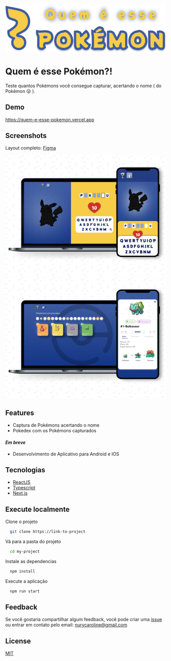 
![Logo](.github/logo.png)

# Quem é esse Pokémon?!

Teste quantos Pokémons você consegue capturar, acertando o nome ( do Pokémon 😜 ).


## Demo

https://quem-e-esse-pokemon.vercel.app

## Screenshots

Layout completo: [Figma](https://www.figma.com/file/HcNw19Nw12iWdjALFWds9Y/1-Quem-%C3%A9-esse-pokemon?node-id=333%3A13309)

![App Screenshot1](.github/preview.png)
![App Screenshot2](.github/preview2.png)

## Features

- Captura de Pokémons acertando o nome
- Pokedex com os Pokémons capturados

#### ***Em breve***

- Desenvolvimento de Aplicativo para Android e IOS

## Tecnologias

- [ReactJS](https://reactjs.org/)
- [Typescript](https://www.typescriptlang.org/)
- [Next.js](https://nextjs.org/)

## Execute localmente

Clone o projeto

```bash
  git clone https://link-to-project
```

Vá para a pasta do projeto

```bash
  cd my-project
```

Instale as dependencias

```bash
  npm install
```

Execute a aplicação

```bash
  npm run start
```

## Feedback

Se você gostaria compartilhar algum feedback, você pode criar uma [issue](https://github.com/nurycaroline/quem-e-esse-pokemon/issues/new) ou entrar em contato pelo email: [nurycaroline@gmail.com](nurycaroline@gmail.co)
## License

[MIT](https://choosealicense.com/licenses/mit/)
